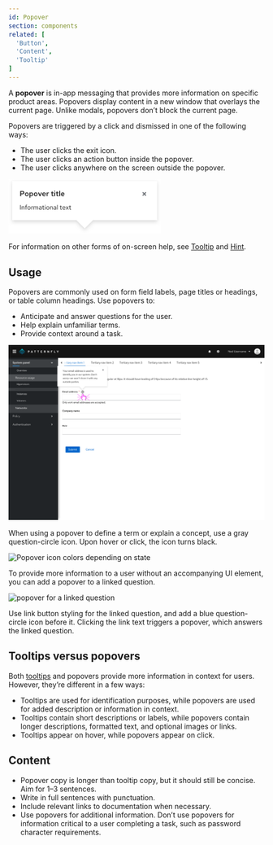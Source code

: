 ```yaml
---
id: Popover
section: components
related: [
  'Button',
  'Content',
  'Tooltip'
]
---
```


A **popover** is in-app messaging that provides more information on specific product areas. Popovers display content in a new window that overlays the current page. Unlike modals, popovers don’t block the current page. 

Popovers are triggered by a click and dismissed in one of the following ways:
- The user clicks the exit icon.
- The user clicks an action button inside the popover.
- The user clicks anywhere on the screen outside the popover. 

<img src="./img/popover-example.png" alt="popover example with placeholder text for the title and informational text" width="300"/>

For information on other forms of on-screen help, see [Tooltip](/components/tooltip/design-guidelines) and [Hint](/components/hint/design-guidelines).

## Usage
Popovers are commonly used on form field labels, page titles or headings, or table column headings. Use popovers to: 
- Anticipate and answer questions for the user.
- Help explain unfamiliar terms.
- Provide context around a task.     

<img src="./img/Popover-form.png" alt="popover for an email address form field explaining what the email address is used for" width="750"/>

When using a popover to define a term or explain a concept, use a gray question-circle icon. Upon hover or click, the icon turns black.

<img src="./img/popovers-colors.png" alt="Popover icon colors depending on state"  width="481"/>

To provide more information to a user without an accompanying UI element, you can add a popover to a linked question.

<img src="./img/popovers-2.png" alt="popover for a linked question" width="750"/>

Use link button styling for the linked question, and add a blue question-circle icon before it. Clicking the link text triggers a popover, which answers the linked question. 

## Tooltips versus popovers
Both [tooltips](/components/tooltip/design-guidelines) and popovers provide more information in context for users. However, they’re different in a few ways:

- Tooltips are used for identification purposes, while popovers are used for added description or information in context.  
- Tooltips contain short descriptions or labels, while popovers contain longer descriptions, formatted text, and optional images or links.
- Tooltips appear on hover, while popovers appear on click.   

## Content
- Popover copy is longer than tooltip copy, but it should still be concise. Aim for 1–3 sentences.  
- Write in full sentences with punctuation. 
- Include relevant links to documentation when necessary.    
- Use popovers for additional information. Don’t use popovers for information critical to a user completing a task, such as password character requirements.  
